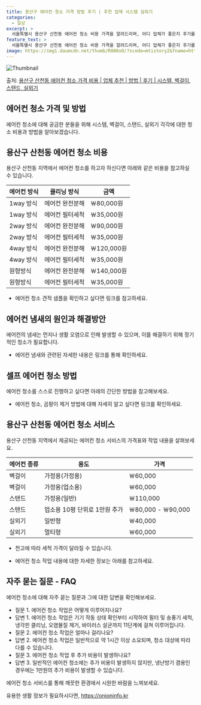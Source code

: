 ```yaml
---
title: 용산구 에어컨 청소 가격 방법 후기 | 추천 업체 시스템 실외기
categories:
  - 일상
excerpt: >
  서울특별시 용산구 산천동 에어컨 청소 비용 가격을 알려드리며, 어디 업체가 좋은지 후기를 통해 알아보겠습니다. 현재 글에서는 시스템, 벽걸이, 스탠드, 실외기 각각에 대해 청소 비용이 나와 있으니 참고하시면 되겠습니다. 에어컨 분해 청소 방법 보기 👈 클릭셀프 에어컨 청소 방법 보기👈 클릭용산구 산천동 에어컨 청소 비용시스템에어컨 방식클리닝방식금액1way 방식에어컨 완전분해80,000원1way 방식에어컨 필터세척35,000원2way 방식에어컨 완전분해90,000원2way 방식에어컨 필터세척35,000원4way 방식에어컨 완전분해120,000원4way 방식에어컨 필터세척35,000원원형방식에어컨 완전분해140,000원원형방식에어컨 필터세척35,000원에어컨 청소 견적 샘플 보기 👈 클릭에어컨 냄새의 원인에..
feature_text: >
  서울특별시 용산구 산천동 에어컨 청소 비용 가격을 알려드리며, 어디 업체가 좋은지 후기를 통해 알아보겠습니다. 현재 글에서는 시스템, 벽걸이, 스탠드, 실외기 각각에 대해 청소 비용이 나와 있으니 참고하시면 되겠습니다. 에어컨 분해 청소 방법 보기 👈 클릭셀프 에어컨 청소 방법 보기👈 클릭용산구 산천동 에어컨 청소 비용시스템에어컨 방식클리닝방식금액1way 방식에어컨 완전분해80,000원1way 방식에어컨 필터세척35,000원2way 방식에어컨 완전분해90,000원2way 방식에어컨 필터세척35,000원4way 방식에어컨 완전분해120,000원4way 방식에어컨 필터세척35,000원원형방식에어컨 완전분해140,000원원형방식에어컨 필터세척35,000원에어컨 청소 견적 샘플 보기 👈 클릭에어컨 냄새의 원인에..
image: https://img1.daumcdn.net/thumb/R800x0/?scode=mtistory2&fname=https%3A%2F%2Fblog.kakaocdn.net%2Fdn%2FOLMyZ%2FbtsHvterrJ2%2FHVy947mtktPVvy4Ds40RtK%2Fimg.webp
---
```


![Thumbnail](https://img1.daumcdn.net/thumb/R800x0/?scode=mtistory2&fname=https%3A%2F%2Fblog.kakaocdn.net%2Fdn%2FOLMyZ%2FbtsHvterrJ2%2FHVy947mtktPVvy4Ds40RtK%2Fimg.webp)

<p>출처: <a href="https://onioninfo.kr/entry/%EC%9A%A9%EC%82%B0%EA%B5%AC-%EC%82%B0%EC%B2%9C%EB%8F%99-%EC%97%90%EC%96%B4%EC%BB%A8-%EC%B2%AD%EC%86%8C-%EA%B0%80%EA%B2%A9-%EB%B9%84%EC%9A%A9-%EC%97%85%EC%B2%B4-%EC%B6%94%EC%B2%9C-%EB%B0%A9%EB%B2%95-%ED%9B%84%EA%B8%B0-%EC%8B%9C%EC%8A%A4%ED%85%9C-%EB%B2%BD%EA%B1%B8%EC%9D%B4-%EC%8A%A4%ED%83%A0%EB%93%9C-%EC%8B%A4%EC%99%B8%EA%B8%B0" rel="dofollow">용산구 산천동 에어컨 청소 가격 비용 | 업체 추천 | 방법 | 후기 | 시스템, 벽걸이, 스탠드, 실외기</a> </p>

## 에어컨 청소 가격 및 방법

에어컨 청소에 대해 궁금한 분들을 위해 시스템, 벽걸이, 스탠드, 실외기 각각에 대한 청소 비용과 방법을 알아보겠습니다.

## **용산구 산천동 에어컨 청소 비용**

용산구 산천동 지역에서 에어컨 청소를 하고자 하신다면 아래와 같은 비용을 참고하실 수 있습니다.

에어컨 방식 | 클리닝 방식 | 금액  
---|---|---  
1way 방식 | 에어컨 완전분해 | ￦80,000원  
1way 방식 | 에어컨 필터세척 | ￦35,000원  
2way 방식 | 에어컨 완전분해 | ￦90,000원  
2way 방식 | 에어컨 필터세척 | ￦35,000원  
4way 방식 | 에어컨 완전분해 | ￦120,000원  
4way 방식 | 에어컨 필터세척 | ￦35,000원  
원형방식 | 에어컨 완전분해 | ￦140,000원  
원형방식 | 에어컨 필터세척 | ￦35,000원  
  
* 에어컨 청소 견적 샘플을 확인하고 싶다면 링크를 참고하세요.

## **에어컨 냄새의 원인과 해결방안**

에어컨의 냄새는 먼지나 생활 오염으로 인해 발생할 수 있으며, 이를 해결하기 위해 정기적인 청소가 필요합니다.

* 에어컨 냄새와 관련된 자세한 내용은 링크를 통해 확인하세요.

## **셀프 에어컨 청소 방법**

에어컨 청소를 스스로 진행하고 싶다면 아래의 간단한 방법을 참고해보세요.

* 에어컨 청소, 곰팡이 제거 방법에 대해 자세히 알고 싶다면 링크를 확인하세요.

## **용산구 산천동 에어컨 청소 서비스**

용산구 산천동 지역에서 제공되는 에어컨 청소 서비스의 가격표와 작업 내용을 살펴보세요.

에어컨 종류 | 용도 | 가격  
---|---|---  
벽걸이 | 가정용(가정용) | ￦60,000  
벽걸이 | 가정용(업소용) | ￦60,000  
스탠드 | 가정용(일반) | ￦110,000  
스탠드 | 업소용 10평 단위로 1만원 추가 | ￦80,000 - ￦90,000  
실외기 | 일반형 | ￦40,000  
실외기 | 멀티형 | ￦60,000  
  
* 천고에 따라 세척 가격이 달라질 수 있습니다.

* 에어컨 청소 작업 내용에 대한 자세한 정보는 아래를 참고하세요.

## **자주 묻는 질문 - FAQ**

에어컨 청소에 대해 자주 묻는 질문과 그에 대한 답변을 확인해보세요.

  * 질문 1. 에어컨 청소 작업은 어떻게 이루어지나요?
  * 답변 1. 에어컨 청소 작업은 기기 작동 상태 확인부터 시작하여 필터 및 송풍기 세척, 냉각핀 클리닝, 오염물질 제거, 바이러스 살균까지 11단계에 걸쳐 이루어집니다.
  * 질문 2. 에어컨 청소 작업은 얼마나 걸리나요?
  * 답변 2. 에어컨 청소 작업은 일반적으로 약 1시간 이상 소요되며, 청소 대상에 따라 다를 수 있습니다.
  * 질문 3. 에어컨 청소 작업 후 추가 비용이 발생하나요?
  * 답변 3. 일반적인 에어컨 청소에는 추가 비용이 발생하지 않지만, 냉난방기 겸용인 경우에는 1만원의 추가 비용이 발생할 수 있습니다.

에어컨 청소 서비스를 통해 깨끗한 환경에서 시원한 바람을 느껴보세요.



 

유용한 생활 정보가 필요하시다면, <a href="https://onioninfo.kr" rel="dofollow">https://onioninfo.kr</a>


